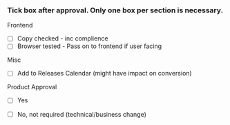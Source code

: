 

### Tick box after approval. Only one box per section is necessary.

Frontend
* [ ] Copy checked - inc complience
* [ ] Browser tested - Pass on to frontend if user facing

Misc
* [ ] Add to Releases Calendar (might have impact on conversion)

Product Approval
* [ ] Yes
* [ ] No, not required (technical/business change)

